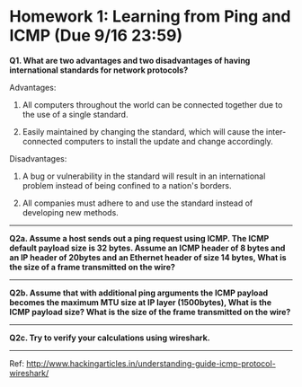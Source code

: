 # Homework 1: Learning from Ping and ICMP (Due 9/16 23:59)

**Q1. What are two advantages and two disadvantages of having international standards for network protocols?** 

Advantages:
1. All computers throughout the world can be connected together due to the use of a single standard. 

2. Easily maintained by changing the standard, which will cause the inter-connected computers to install the update and change accordingly.

Disadvantages:
1. A bug or vulnerability in the standard will result in an international problem instead of being confined to a nation's borders.

2. All companies must adhere to and use the standard instead of developing new methods.

---


**Q2a. Assume a host sends out a ping request using ICMP. The ICMP default payload size is 32 bytes.  Assume an ICMP header of 8 bytes and an IP header of 20bytes and an Ethernet header of size 14 bytes, What is the size of a frame transmitted on the wire?**







---
**Q2b. Assume that with additional ping arguments the ICMP payload becomes the maximum MTU size at IP layer (1500bytes), What is the ICMP payload size? What is the size of the frame transmitted on the wire?**


---
**Q2c. Try to verify your calculations using wireshark.**  

---

Ref: http://www.hackingarticles.in/understanding-guide-icmp-protocol-wireshark/